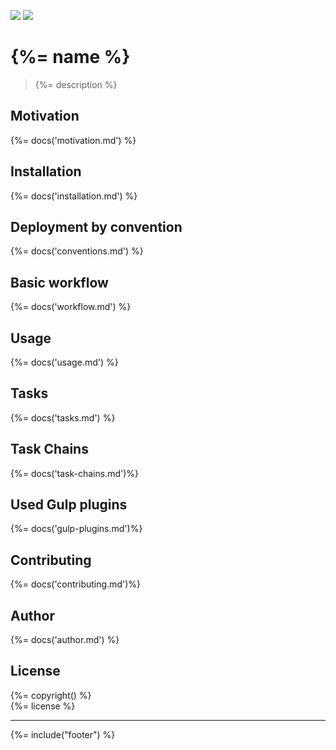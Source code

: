 [![](https://david-dm.org/stefanwalther/sense-go.png)](https://david-dm.org/stefanwalther/sense-go)
[![](https://travis-ci.org/stefanwalther/sense-go.svg?branch=master)](https://travis-ci.org/stefanwalther/sense-go.svg?branch=master)

# {%= name %}

> {%= description %}

## Motivation
{%= docs('motivation.md') %}

## Installation
{%= docs('installation.md') %}

## Deployment by convention
{%= docs('conventions.md') %}

## Basic workflow
{%= docs('workflow.md') %}

## Usage
{%= docs('usage.md') %}

## Tasks
{%= docs('tasks.md') %}

## Task Chains
{%= docs('task-chains.md')%}

## Used Gulp plugins
{%= docs('gulp-plugins.md')%}

## Contributing
{%= docs('contributing.md')%}

## Author
{%= docs('author.md') %}

## License
{%= copyright() %}<br/> 
{%= license %}

***

{%= include("footer") %}
